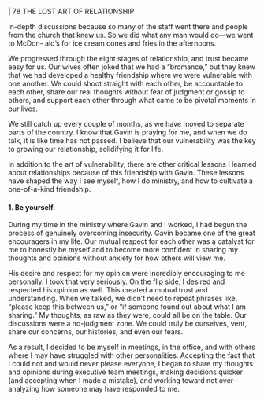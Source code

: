 | 78 THE LOST ART OF RELATIONSHIP

in-depth discussions because so many of the staff went there and people from the
church that knew us. So we did what any man would do—we went to McDon-
ald’s for ice cream cones and fries in the afternoons.

We progressed through the eight stages of relationship, and trust became
easy for us. Our wives often joked that we had a “bromance,” but they knew
that we had developed a healthy friendship where we were vulnerable with
one another. We could shoot straight with each other, be accountable to each
other, share our real thoughts without fear of judgment or gossip to others, and
support each other through what came to be pivotal moments in our lives.

We still catch up every couple of months, as we have moved to separate
parts of the country. I know that Gavin is praying for me, and when we do
talk, it is like time has not passed. I believe that our vulnerability was the key to
growing our relationship, solidifying it for life.

In addition to the art of vulnerability, there are other critical lessons I
learned about relationships because of this friendship with Gavin. These lessons
have shaped the way I see myself, how I do ministry, and how to cultivate a
one-of-a-kind friendship.

#### 1. Be yourself.

During my time in the ministry where Gavin and I worked, I had begun
the process of genuinely overcoming insecurity. Gavin became one of the great
encouragers in my life. Our mutual respect for each other was a catalyst for me
to honestly be myself and to become more confident in sharing my thoughts and
opinions without anxiety for how others will view me.

His desire and respect for my opinion were incredibly encouraging to me
personally. I took that very seriously. On the flip side, I desired and respected
his opinion as well. This created a mutual trust and understanding. When we
talked, we didn’t need to repeat phrases like, “please keep this between us,” or
“if someone found out about what I am sharing.” My thoughts, as raw as they
were, could all be on the table. Our discussions were a no-judgment zone. We
could truly be ourselves, vent, share our concerns, our histories, and even our
fears.

As a result, I decided to be myself in meetings, in the office, and with others
where I may have struggled with other personalities. Accepting the fact that
I could not and would never please everyone, I began to share my thoughts
and opinions during executive team meetings, making decisions quicker (and
accepting when I made a mistake), and working toward not over-analyzing how
someone may have responded to me.